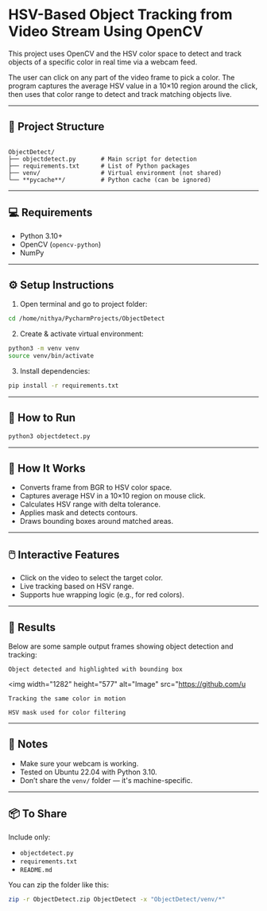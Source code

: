 # HSV-Based Object Tracking from Video Stream Using OpenCV

This project uses OpenCV and the HSV color space to detect and track objects of a specific color in real time via a webcam feed.

The user can click on any part of the video frame to pick a color. The program captures the average HSV value in a 10×10 region around the click, then uses that color range to detect and track matching objects live.

---

## 📁 Project Structure

```

ObjectDetect/
├── objectdetect.py       # Main script for detection
├── requirements.txt      # List of Python packages
├── venv/                 # Virtual environment (not shared)
└── **pycache**/          # Python cache (can be ignored)

````

---

## 💻 Requirements

- Python 3.10+
- OpenCV (`opencv-python`)
- NumPy

---

## ⚙️ Setup Instructions

1. Open terminal and go to project folder:

```bash
cd /home/nithya/PycharmProjects/ObjectDetect
````

2. Create & activate virtual environment:

```bash
python3 -m venv venv
source venv/bin/activate
```

3. Install dependencies:

```bash
pip install -r requirements.txt
```

---

## 🚀 How to Run

```bash
python3 objectdetect.py
```

---

## 🧠 How It Works

* Converts frame from BGR to HSV color space.
* Captures average HSV in a 10×10 region on mouse click.
* Calculates HSV range with delta tolerance.
* Applies mask and detects contours.
* Draws bounding boxes around matched areas.

---

## 🖱️ Interactive Features

* Click on the video to select the target color.
* Live tracking based on HSV range.
* Supports hue wrapping logic (e.g., for red colors).

---

## 📸 Results

Below are some sample output frames showing object detection and tracking:

	Object detected and highlighted with bounding box
  
<img width="1282" height="577" alt="Image" src="https://github.com/u

	Tracking the same color in motion

	HSV mask used for color filtering

---


## 📌 Notes

* Make sure your webcam is working.
* Tested on Ubuntu 22.04 with Python 3.10.
* Don’t share the `venv/` folder — it's machine-specific.

---


## 📦 To Share

Include only:

* `objectdetect.py`
* `requirements.txt`
* `README.md`

You can zip the folder like this:

```bash
zip -r ObjectDetect.zip ObjectDetect -x "ObjectDetect/venv/*"
